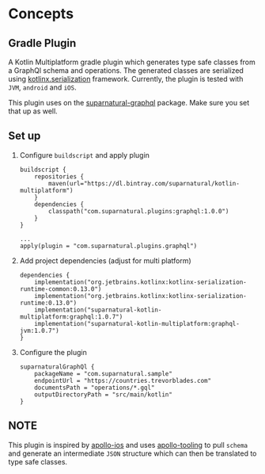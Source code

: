 # Concepts

## Gradle Plugin

A Kotlin Multiplatform gradle plugin which generates type safe classes from a GraphQl schema and operations.
The generated classes are serialized using [kotlinx.serialization](https://github.com/Kotlin/kotlinx.serialization)
framework. Currently, the plugin is tested with `JVM`, `android` and `iOS`.

This plugin uses on the [suparnatural-graphql]() package. Make sure you set that up as well.


## Set up

1. Configure `buildscript` and apply plugin
   ```
   buildscript {
       repositories {
           maven(url="https://dl.bintray.com/suparnatural/kotlin-multiplatform")
       }
       dependencies {
           classpath("com.suparnatural.plugins:graphql:1.0.0")
       }
   }
   
   ...
   apply(plugin = "com.suparnatural.plugins.graphql")
   ```
2. Add project dependencies (adjust for multi platform)
   ```
   dependencies {
       implementation("org.jetbrains.kotlinx:kotlinx-serialization-runtime-common:0.13.0")
       implementation("org.jetbrains.kotlinx:kotlinx-serialization-runtime:0.13.0")
       implementation("suparnatural-kotlin-multiplatform:graphql:1.0.7")
       implementation("suparnatural-kotlin-multiplatform:graphql-jvm:1.0.7")
   }
   ```
3. Configure the plugin
   ```
   suparnaturalGraphQl {
       packageName = "com.suparnatural.sample"
       endpointUrl = "https://countries.trevorblades.com"
       documentsPath = "operations/*.gql"
       outputDirectoryPath = "src/main/kotlin"
   }
   ```

## NOTE
This plugin is inspired by [apollo-ios](https://github.com/apollographql/apollo-ios) and uses [apollo-tooling](https://github.com/apollographql/apollo-tooling)
to pull `schema` and generate an intermediate `JSON` structure which can then be translated
to type safe classes.